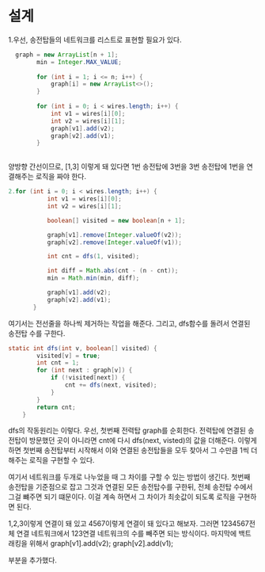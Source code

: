 설계
=============
1.우선, 송전탑들의 네트워크를 리스트로 표현할 필요가 있다.

```java
  graph = new ArrayList[n + 1];
        min = Integer.MAX_VALUE;
 
        for (int i = 1; i <= n; i++) {
            graph[i] = new ArrayList<>();
        }
 
        for (int i = 0; i < wires.length; i++) {
            int v1 = wires[i][0];
            int v2 = wires[i][1];
            graph[v1].add(v2);
            graph[v2].add(v1);
        }
        

 ```
 
 양방향 간선이므로, [1,3] 이렇게 돼 있다면 1번 송전탑에 3번을 3번 송전탑에 1번을 연결해주는 로직을 짜야 한다. 
 ```java
 2.for (int i = 0; i < wires.length; i++) {
            int v1 = wires[i][0];
            int v2 = wires[i][1];
 
            boolean[] visited = new boolean[n + 1];
 
            graph[v1].remove(Integer.valueOf(v2));
            graph[v2].remove(Integer.valueOf(v1));
 
            int cnt = dfs(1, visited); 
 
            int diff = Math.abs(cnt - (n - cnt));
            min = Math.min(min, diff);
 
            graph[v1].add(v2);
            graph[v2].add(v1);
        }
```

여기서는 전선줄을 하나씩 제거하는 작업을 해준다. 그리고, dfs함수를 돌려서 연결된 송전탑 수를 구한다. 
```java
static int dfs(int v, boolean[] visited) {
        visited[v] = true;
        int cnt = 1;
        for (int next : graph[v]) {
            if (!visited[next]) {
                cnt += dfs(next, visited);
            }
        }
        return cnt;
    }
```

dfs의 작동원리는 이렇다. 우선, 첫번째 전력탑 graph를 순회한다. 전력탑에 연결된 송전탑이 방문했던 곳이 아니라면 cnt에 다시 dfs(next, visted)의 값을 더해준다. 이렇게 하면 첫번째 송전탑부터 시작해서 이와 연결된 송전탑들을 모두 찾아서 그 수만큼 1씩 더해주는 로직을 구현할 수 있다.  

여기서 네트워크를 두개로 나누었을 때 그 차이를 구할 수 있는 방법이 생긴다.
첫번째 송전탑을 기준점으로 잡고 그것과 연결된 모든 송전탑수를 구한뒤, 전체 송전탑 수에서 그걸 뺴주면 되기 떄문이다. 이걸 계속 하면서 그 차이가 최솟값이 되도록 로직을 구현하면 된다. 

1,2,3이렇게 연결이 돼 있고 4567이렇게 연결이 돼 있다고 해보자. 그러면 1234567전체 연결 네트워크에서 123연결 네트워크의 수를 빼주면 되는 방식이다. 마지막에 백트래킹을 위해서 
            graph[v1].add(v2);
            graph[v2].add(v1);
            
부분을 추가했다.
